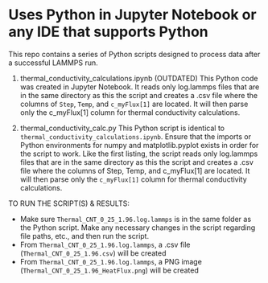 # Uses Python in Jupyter Notebook or any IDE that supports Python

This repo contains a series of Python scripts designed to process data after a successful LAMMPS run.

  1. thermal_conductivity_calculations.ipynb (OUTDATED)
This Python code was created in Jupyter Notebook. It reads only log.lammps files that are in the same directory as this the script and creates a .csv file where the columns of `Step`, `Temp`, and `c_myFlux[1]` are located. It will then parse only the c_myFlux[1] column for thermal conductivity calculations.

  2. thermal_conductivity_calc.py
This Python script is identical to `thermal_conductivity_calculations.ipynb`. Ensure that the imports or Python environments for numpy and matplotlib.pyplot exists in order for the script to work. Like the first listing, the script reads only log.lammps files that are in the same directory as this the script and creates a .csv file where the columns of Step, Temp, and c_myFlux[1] are located. It will then parse only the `c_myFlux[1]` column for thermal conductivity calculations.

TO RUN THE SCRIPT(S) & RESULTS:
  - Make sure `Thermal_CNT_0_25_1.96.log.lammps` is in the same folder as the Python script. Make any necessary changes in the script regarding file paths, etc., and then run the script.
  - From `Thermal_CNT_0_25_1.96.log.lammps`, a .csv file (`Thermal_CNT_0_25_1.96.csv`) will be created
  - From `Thermal_CNT_0_25_1.96.log.lammps`, a PNG image (`Thermal_CNT_0_25_1.96_HeatFlux.png`) will be created
